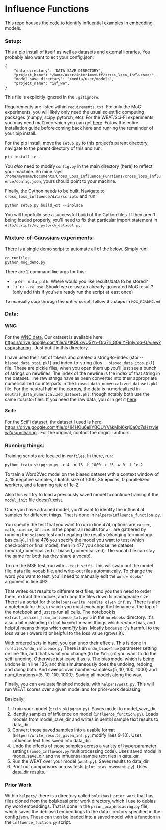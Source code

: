 # Influence Functions
This repo houses the code to identify influential examples in embedding models.

### Setup:
This a pip install of itself, as well as datasets and external libraries. You probably also want to edit your config.json:
```
{
    "data_directory": "DATA SAVE DIRECTORY",
    "project_home": "/home/user/interimstuff/cross_loss_influence/",
    "model_save_directory": "/media/user/models",
    "project_name": "inf_we",
}
```
This file is explicitly ignored in the `.gitignore`.

Requirements are listed within `requirements.txt`. For only the MoG experiments, you will likely only need the usual scientific computing packages (numpy, scipy, pytorch, etc). For the WEAT/Sci-Fi experiments, you may need mat2vec which you can get [here](https://github.com/materialsintelligence/mat2vec). Follow the entire installation guide before coming back here and running the remainder of your pip install.

For the pip install, move the `setup.py` to this project's parent directory, navigate to the parent directory of this and run:
```
pip install -e .
```
You _also_ need to modify `config.py` in the main directory (here) to reflect your machine. So mine says `/home/myname/Documents/Cross_Loss_Influence_Functions/cross_loss_influence/config.json`, yours should point to your machine.

Finally, the Cython needs to be built. Navigate to `cross_loss_influence/data/scripts` and run:
```
python setup.py build_ext --inplace
```
You will hopefully see a successful build of the Cython files. If they aren't being loaded properly, you'll need to fix that particular import statement in `data/scripts/my_pytorch_dataset.py`.


### Mixture-of-Gaussians experiments:

There is a single demo script to automate all of the below. Simply run:

```
cd runfiles
python mog_demo.py
```
There are 2 command line args for this:
* `-p` or `--data_path`: Where would you like results/data to be stored?
* '-r' or `--re_use`: Should we re-use an already-generated MoG result? (only add this if you've already run the script at least once)

To manually step through the entire script, follow the steps in `MOG_README.md`

### Data:
#### WNC:
For the [WNC data](https://arxiv.org/abs/1911.09709v1), Our dataset is available here: https://drive.google.com/file/d/1KQLxwU5Yh-Ora7ri_G09iYFIplyrsq-G/view?usp=sharing . Just put it in this directory.

I have used their set of tokens and created a string-to-index (stoi -- `biased_data_stoi.pkl`) and index-to-string (itos -- `biased_data_itos.pkl`) file. These are pickle files, when you open them up you'll just see a bunch of strings on newlines. The index of the newline is the index of that string in the dataset. The raw strings have all been converted into their appropriate numericalized counterparts in the `biased_data_numericalized_dataset.pkl` file. For the neutral half of the corpus, the data is numericalized in `neutral_data_numericalized_dataset.pkl`, though notably both use the same itos/stoi files. If you need the raw data, you can get it [here](https://github.com/rpryzant/neutralizing-bias#data).
#### Scifi:
For the [SciFi dataset](https://www.aclweb.org/anthology/W19-3405/), the dataset I used is here: https://drive.google.com/file/d/1i4HOu6eilYBOUYVhkMbl6krj0a0d7sHz/view?usp=sharing . For the original, contact the original authors.
### Running things:

Training scripts are located in `runfiles`. In there, run:
```
python train_skipgram.py -c 4 -n 15 -b 1000 -e 35 -w 0 -l 1e-2
```
To train a Word2Vec model on the biased dataset with a **c**ontext window of 4, 15 **n**egative samples, a **b**atch size of 1000, 35 **e**pochs, 0 parallelized **w**orkers, and a **l**earning rate of 1e-2.

Also this will try to load a previously saved model to continue training if the `model_init` file doesn't exist.

Once you have a trained model, you'll want to identify the influential samples for different things. That is done in `helpers/influence_function.py`.

You specify the test that you want to run in line 474, options are `career`, `math`, `science`, or `race`. In the paper, all results for `art` are gathered by running the `science` test and negating the results (changing terminology basically). 
In line 476 you specify the model you want to test (which checkpoint or final model), then in 477 you choose the dataset (neutral_numericalized or biased_numericalized). The vocab file can stay the same for both (as they share a vocab).

To run the MSE test, run with `--test scifi`. This will swap out the model file, data file, vocab file, and write-out files automatically. To change the word you want to test, you'll need to manually edit the `word='dooku'` argument in line 492.

That writes out results to different text files, and you then need to order them, extract the indices, and chop the files down to manageable size. There is a script for this: `helpers/write_results_given_inf.py`. There is also a notebook for this, in which you must exchange the filename at the top of the notebook and just re-run all cells. The notebook is `extract_indices_from_influence_txt.pynb` in the `notebooks` directory. It's also a bit misleading in that `harmful` means things which _reduce_ bias, and helpful means things which _amplify_ bias. Mostly because it's harmful to the loss value (lowers it) or helpful to the loss value (grows it).

With ordered sets in hand, you can undo their effects. This is done in `runfiles/undo_influence.py` There is an `undo_bias=True` parameter setting on line 165, and that's what you change (to be `False`) if you want to do the scifi undoing. Otherwise just leave it as is. The bias model which is being undone is in line 135, and this simultaneously does the undoing, redoing, and doing both. And sweeps over number-samples={5, 10, 100, 1000} and num_iterations={5, 10, 100, 1000}. Saving all models along the way.

Finally, you can evaluate finished models. with `helpers/weat.py`. This will run WEAT scores over a given model and for prior-work debiasing.

Basically:
1. Train your model (`train_skipgram.py`). Saves model to model_save_dir
1. Identify samples of influence on model (`influence_function.py`). Loads models from model_save_dir and writes inluential sample text results to data_dir.
1. Convert those saved samples into a usable format (`helpers/write_results_given_inf.py`, modify lines 9-10). Uses influence text files saved into data_dir.
1. Undo the effects of those samples across a variety of hyperparameter settings (`undo_influence.py` multiprocessing code). Uses saved model in model_save_dir and the influential sample text files in data_dir.
1. Run the WEAT over your model (`weat.py`). Saves results to data_dir.
1. Print out comparisons across tests (`plot_bias_movement.py`). Uses data_dir results.

### Prior Work
Within `helpers/` there is a directory called `bolukbasi_prior_work` that has files cloned from the bolukbasi prior work directory, which I use to debias my word embeddings. That is done in the `prior_pca_debiasing.py` file, which saves the debiased embeddings to the data directory specified in the config.json. These can then be loaded into a saved model with a function in the `influence_fuction.py` script. 


